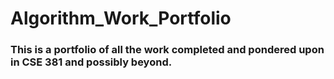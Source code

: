# Algorithm_Work_Portfolio

### This is a portfolio of all the work completed and pondered upon in CSE 381 and possibly beyond.
